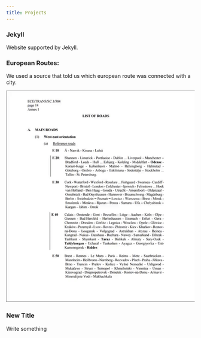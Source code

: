 ```yaml
---
title: Projects
---
```

### Jekyll

Website supported by Jekyll.



### European Routes:

We used a source that told us which european route was connected with a city.

![Step 1](/images/route.gif "Source")



### New Title

Write something
